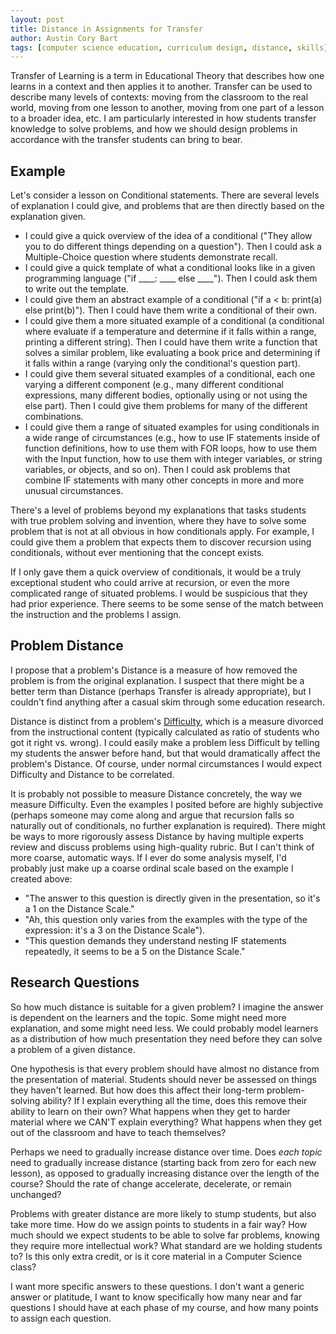 ```yaml
---
layout: post
title: Distance in Assignments for Transfer
author: Austin Cory Bart
tags: [computer science education, curriculum design, distance, skills]
---
```


Transfer of Learning is a term in Educational Theory that describes how one learns in a context and then applies it to another. Transfer can be used to describe many levels of contexts: moving from the classroom to the real world, moving from one lesson to another, moving from one part of a lesson to a broader idea, etc. I am particularly interested in how students transfer knowledge to solve problems, and how we should design problems in accordance with the transfer students can bring to bear.

Example
-------

Let's consider a lesson on Conditional statements. There are several levels of explanation I could give, and problems that are then directly based on the explanation given.

* I could give a quick overview of the idea of a conditional ("They allow you to do different things depending on a question"). Then I could ask a Multiple-Choice question where students demonstrate recall.
* I could give a quick template of what a conditional looks like in a given programming language ("if ____: ____ else ____"). Then I could ask them to write out the template.
* I could give them an abstract example of a conditional ("if a < b: print(a) else print(b)"). Then I could have them write a conditional of their own.
* I could give them a more situated example of a conditional (a conditional where evaluate if a temperature and determine if it falls within a range, printing a different string). Then I could have them write a function that solves a similar problem, like evaluating a book price and determining if it falls within a range (varying only the conditional's question part).
* I could give them several situated examples of a conditional, each one varying a different component (e.g., many different conditional expressions, many different bodies, optionally using or not using the else part). Then I could give them problems for many of the different combinations.
* I could give them a range of situated examples for using conditionals in a wide range of circumstances (e.g., how to use IF statements inside of function definitions, how to use them with FOR loops, how to use them with the Input function, how to use them with integer variables, or string variables, or objects, and so on). Then I could ask problems that combine IF statements with many other concepts in more and more unusual circumstances.

There's a level of problems beyond my explanations that tasks students with true problem solving and invention, where they have to solve some problem that is not at all obvious in how conditionals apply. For example, I could give them a problem that expects them to discover recursion using conditionals, without ever mentioning that the concept exists.

If I only gave them a quick overview of conditionals, it would be a truly exceptional student who could arrive at recursion, or even the more complicated range of situated problems. I would be suspicious that they had prior experience. There seems to be some sense of the match between the instruction and the problems I assign.

Problem Distance
----------------

I propose that a problem's Distance is a measure of how removed the problem is from the original explanation. I suspect that there might be a better term than Distance (perhaps Transfer is already appropriate), but I couldn't find anything after a casual skim through some education research.

Distance is distinct from a problem's <a href='http://www.proftesting.com/test_topics/steps_9.php' target=_blank>Difficulty</a>, which is a measure divorced from the instructional content (typically calculated as ratio of students who got it right vs. wrong). I could easily make a problem less Difficult by telling my students the answer before hand, but that would dramatically affect the problem's Distance. Of course, under normal circumstances I would expect Difficulty and Distance to be correlated.

It is probably not possible to measure Distance concretely, the way we measure Difficulty. Even the examples I posited before are highly subjective (perhaps someone may come along and argue that recursion falls so naturally out of conditionals, no further explanation is required). There might be ways to more rigorously assess Distance by having multiple experts review and discuss problems using high-quality rubric. But I can't think of more coarse, automatic ways. If I ever do some analysis myself, I'd probably just make up a coarse ordinal scale based on the example I created above:

* "The answer to this question is directly given in the presentation, so it's a 1 on the Distance Scale."
* "Ah, this question only varies from the examples with the type of the expression: it's a 3 on the Distance Scale").
* "This question demands they understand nesting IF statements repeatedly, it seems to be a 5 on the Distance Scale."

Research Questions
------------------

So how much distance is suitable for a given problem? I imagine the answer is dependent on the learners and the topic. Some might need more explanation, and some might need less. We could probably model learners as a distribution of how much presentation they need before they can solve a problem of a given distance.

One hypothesis is that every problem should have almost no distance from the presentation of material. Students should never be assessed on things they haven't learned. But how does this affect their long-term problem-solving ability? If I explain everything all the time, does this remove their ability to learn on their own? What happens when they get to harder material where we CAN'T explain everything? What happens when they get out of the classroom and have to teach themselves?

Perhaps we need to gradually increase distance over time. Does *each topic* need to gradually increase distance (starting back from zero for each new lesson), as opposed to gradually increasing distance over the length of the course? Should the rate of change accelerate, decelerate, or remain unchanged?

Problems with greater distance are more likely to stump students, but also take more time. How do we assign points to students in a fair way? How much should we expect students to be able to solve far problems, knowing they require more intellectual work? What standard are we holding students to? Is this only extra credit, or is it core material in a Computer Science class?

I want more specific answers to these questions. I don't want a generic answer or platitude, I want to know specifically how many near and far questions I should have at each phase of my course, and how many points to assign each question.